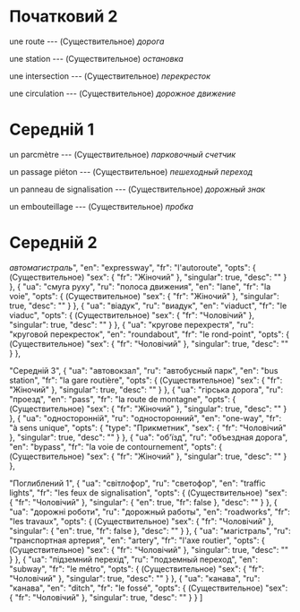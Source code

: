 # Початковий 2

une route --- (Существительное)
*дорога*



une station --- (Существительное)
*остановка*



une intersection --- (Существительное)
*перекресток*



une circulation --- (Существительное)
*дорожное движение*



# Середній 1

un parcmètre --- (Существительное)
*парковочный счетчик*



un passage piéton --- (Существительное)
*пешеходный переход*



un panneau de signalisation --- (Существительное)
*дорожный знак*



un embouteillage --- (Существительное)
*пробка*



# Середній 2

*автомагистраль*",
"en": "expressway",
"fr": "l'autoroute",
"opts": {
(Существительное)
"sex": {
"fr": "Жіночий"
},
"singular": true,
"desc": ""
}
},
{
"ua": "смуга руху",
"ru": "полоса движения",
"en": "lane",
"fr": "la voie",
"opts": {
(Существительное)
"sex": {
"fr": "Жіночий"
},
"singular": true,
"desc": ""
}
},
{
"ua": "віадук",
"ru": "виадук",
"en": "viaduct",
"fr": "le viaduc",
"opts": {
(Существительное)
"sex": {
"fr": "Чоловічий"
},
"singular": true,
"desc": ""
}
},
{
"ua": "кругове перехрестя",
"ru": "круговой перекресток",
"en": "roundabout",
"fr": "le rond-point",
"opts": {
(Существительное)
"sex": {
"fr": "Чоловічий"
},
"singular": true,
"desc": ""
}
},



"Середній 3",
{
"ua": "автовокзал",
"ru": "автобусный парк",
"en": "bus station",
"fr": "la gare routière",
"opts": {
(Существительное)
"sex": {
"fr": "Жіночий"
},
"singular": true,
"desc": ""
}
},
{
"ua": "гірська дорога",
"ru": "проезд",
"en": "pass",
"fr": "la route de montagne",
"opts": {
(Существительное)
"sex": {
"fr": "Жіночий"
},
"singular": true,
"desc": ""
}
},
{
"ua": "односторонній",
"ru": "односторонний",
"en": "one-way",
"fr": "à sens unique",
"opts": {
"type": "Прикметник",
"sex": {
"fr": "Чоловічий"
},
"singular": true,
"desc": ""
}
},
{
"ua": "об'їзд",
"ru": "объездная дорога",
"en": "bypass",
"fr": "la voie de contournement",
"opts": {
(Существительное)
"sex": {
"fr": "Жіночий"
},
"singular": true,
"desc": ""
}
},



"Поглиблений 1",
{
"ua": "світлофор",
"ru": "светофор",
"en": "traffic lights",
"fr": "les feux de signalisation",
"opts": {
(Существительное)
"sex": {
"fr": "Чоловічий"
},
"singular": {
"en": true,
"fr": false
},
"desc": ""
}
},
{
"ua": "дорожні роботи",
"ru": "дорожный работы",
"en": "roadworks",
"fr": "les travaux",
"opts": {
(Существительное)
"sex": {
"fr": "Чоловічий"
},
"singular": {
"en": true,
"fr": false
},
"desc": ""
}
},
{
"ua": "магістраль",
"ru": "транспортная артерия",
"en": "artery",
"fr": "l'axe routier",
"opts": {
(Существительное)
"sex": {
"fr": "Чоловічий"
},
"singular": true,
"desc": ""
}
},
{
"ua": "підземний перехід",
"ru": "подземный переход",
"en": "subway",
"fr": "le métro",
"opts": {
(Существительное)
"sex": {
"fr": "Чоловічий"
},
"singular": true,
"desc": ""
}
},
{
"ua": "канава",
"ru": "канава",
"en": "ditch",
"fr": "le fossé",
"opts": {
(Существительное)
"sex": {
"fr": "Чоловічий"
},
"singular": true,
"desc": ""
}
}
]
